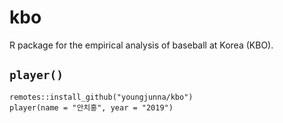 # kbo

R package for the empirical analysis of baseball at Korea (KBO).

## `player()`
```
remotes::install_github("youngjunna/kbo")
player(name = "안치홍", year = "2019")
```
